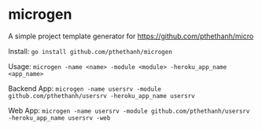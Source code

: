 # microgen

A simple project template generator for https://github.com/pthethanh/micro

Install: `go install github.com/pthethanh/microgen`

Usage: `microgen -name <name> -module <module> -heroku_app_name <app_name>`

Backend App: `microgen -name usersrv -module github.com/pthethanh/usersrv -heroku_app_name usersrv`

Web App: `microgen -name usersrv -module github.com/pthethanh/usersrv -heroku_app_name usersrv -web`
